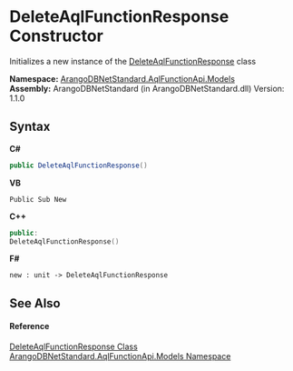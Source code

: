 # DeleteAqlFunctionResponse Constructor 
 

Initializes a new instance of the <a href="51394b2c-c48c-4cac-71b5-cf2c4b7c7aa8">DeleteAqlFunctionResponse</a> class

**Namespace:**&nbsp;<a href="e03acbe1-782e-533e-7ffe-cd51613ed54f">ArangoDBNetStandard.AqlFunctionApi.Models</a><br />**Assembly:**&nbsp;ArangoDBNetStandard (in ArangoDBNetStandard.dll) Version: 1.1.0

## Syntax

**C#**<br />
``` C#
public DeleteAqlFunctionResponse()
```

**VB**<br />
``` VB
Public Sub New
```

**C++**<br />
``` C++
public:
DeleteAqlFunctionResponse()
```

**F#**<br />
``` F#
new : unit -> DeleteAqlFunctionResponse
```


## See Also


#### Reference
<a href="51394b2c-c48c-4cac-71b5-cf2c4b7c7aa8">DeleteAqlFunctionResponse Class</a><br /><a href="e03acbe1-782e-533e-7ffe-cd51613ed54f">ArangoDBNetStandard.AqlFunctionApi.Models Namespace</a><br />